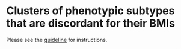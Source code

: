# Clusters of phenotypic subtypes that are discordant for their BMIs

Please see the [guideline](./GuidelineValidation.ipynb) for instructions.
